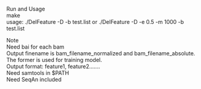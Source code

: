 Run and Usage    
make    
usage: ./DelFeature -D -b test.list or ./DelFeature -D -e 0.5 -m 1000 -b test.list     


Note     
Need bai for each bam      
Output finename is bam_filename_normalized and bam_filename_absolute. The former is used for training model.      
Output format: feature1, feature2.......       
Need samtools in $PATH      
Need SeqAn included        

